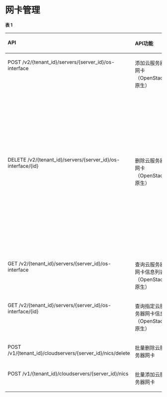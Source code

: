 # 网卡管理<a name="ZH-CN_TOPIC_0103071513"></a>

**表 1** 

<a name="table166711250142311"></a>
<table><thead align="left"><tr id="row16721750172310"><th class="cellrowborder" valign="top" width="48.75%" id="mcps1.2.4.1.1"><p id="p1567220502233"><a name="p1567220502233"></a><a name="p1567220502233"></a>API</p>
</th>
<th class="cellrowborder" valign="top" width="25%" id="mcps1.2.4.1.2"><p id="p10605125713535"><a name="p10605125713535"></a><a name="p10605125713535"></a>API功能</p>
</th>
<th class="cellrowborder" valign="top" width="26.249999999999996%" id="mcps1.2.4.1.3"><p id="p93075832319"><a name="p93075832319"></a><a name="p93075832319"></a>授权项</p>
</th>
</tr>
</thead>
<tbody><tr id="row2672125032316"><td class="cellrowborder" valign="top" width="48.75%" headers="mcps1.2.4.1.1 "><p id="p33882125248"><a name="p33882125248"></a><a name="p33882125248"></a>POST /v2/{tenant_id}/servers/{server_id}/os-interface</p>
</td>
<td class="cellrowborder" valign="top" width="25%" headers="mcps1.2.4.1.2 "><p id="p02271056433"><a name="p02271056433"></a><a name="p02271056433"></a>添加云服务器网卡（OpenStack原生）</p>
</td>
<td class="cellrowborder" valign="top" width="26.249999999999996%" headers="mcps1.2.4.1.3 "><a name="ul1388912122416"></a><a name="ul1388912122416"></a><ul id="ul1388912122416"><li>ecs:serverInterfaces:use</li><li>ecs:serverInterfaces:get</li></ul>
<a name="ul18388612152416"></a><a name="ul18388612152416"></a><ul id="ul18388612152416"><li>vpc:networks:get</li><li>vpc:networks:update</li><li>vpc:subnets:get</li><li>vpc:subnets:update</li><li>vpc:ports:create</li><li>vpc:ports:update</li><li>vpc:ports:get</li><li>vpc:networks:create</li><li>vpc:subnets:create</li><li>vpc:routers:get</li><li>vpc:routers:update</li></ul>
</td>
</tr>
<tr id="row06721150152313"><td class="cellrowborder" valign="top" width="48.75%" headers="mcps1.2.4.1.1 "><p id="p1738911218249"><a name="p1738911218249"></a><a name="p1738911218249"></a>DELETE /v2/{tenant_id}/servers/{server_id}/os-interface/{id}</p>
</td>
<td class="cellrowborder" valign="top" width="25%" headers="mcps1.2.4.1.2 "><p id="p152273515431"><a name="p152273515431"></a><a name="p152273515431"></a>删除云服务器网卡（OpenStack原生）</p>
</td>
<td class="cellrowborder" valign="top" width="26.249999999999996%" headers="mcps1.2.4.1.3 "><a name="ul193891312182411"></a><a name="ul193891312182411"></a><ul id="ul193891312182411"><li>ecs:serverInterfaces:use</li><li>ecs:serverInterfaces:get</li><li>ecs:servers:get</li></ul>
<a name="ul2038921282413"></a><a name="ul2038921282413"></a><ul id="ul2038921282413"><li>vpc:networks:create</li><li>vpc:subnets:create</li><li>vpc:networks:get</li><li>vpc:networks:update</li><li>vpc:subnets:get</li><li>vpc:subnets:update</li><li>vpc:ports:delete</li><li>vpc:ports:update</li><li>vpc:ports:get</li><li>vpc:routers:get</li><li>vpc:routers:update</li></ul>
</td>
</tr>
<tr id="row46721250112312"><td class="cellrowborder" valign="top" width="48.75%" headers="mcps1.2.4.1.1 "><p id="p1339151212245"><a name="p1339151212245"></a><a name="p1339151212245"></a>GET /v2/{tenant_id}/servers/{server_id}/os-interface</p>
</td>
<td class="cellrowborder" valign="top" width="25%" headers="mcps1.2.4.1.2 "><p id="p172276511435"><a name="p172276511435"></a><a name="p172276511435"></a>查询云服务器网卡信息列表（OpenStack原生）</p>
</td>
<td class="cellrowborder" valign="top" width="26.249999999999996%" headers="mcps1.2.4.1.3 "><a name="ul1339121242413"></a><a name="ul1339121242413"></a><ul id="ul1339121242413"><li>ecs:serverInterfaces:get</li></ul>
<a name="ul1339161262419"></a><a name="ul1339161262419"></a><ul id="ul1339161262419"><li>vpc:ports:get</li></ul>
</td>
</tr>
<tr id="row14673195092318"><td class="cellrowborder" valign="top" width="48.75%" headers="mcps1.2.4.1.1 "><p id="p3392131218246"><a name="p3392131218246"></a><a name="p3392131218246"></a>GET /v2/{tenant_id}/servers/{server_id}/os-interface/{id}</p>
</td>
<td class="cellrowborder" valign="top" width="25%" headers="mcps1.2.4.1.2 "><p id="p1022718514437"><a name="p1022718514437"></a><a name="p1022718514437"></a>查询指定云服务器网卡信息（OpenStack原生）</p>
</td>
<td class="cellrowborder" valign="top" width="26.249999999999996%" headers="mcps1.2.4.1.3 "><a name="ul8392181232411"></a><a name="ul8392181232411"></a><ul id="ul8392181232411"><li>ecs:serverInterfaces:get</li></ul>
<a name="ul1392171214243"></a><a name="ul1392171214243"></a><ul id="ul1392171214243"><li>vpc:ports:get</li></ul>
</td>
</tr>
<tr id="row1973020307205"><td class="cellrowborder" valign="top" width="48.75%" headers="mcps1.2.4.1.1 "><p id="p191461344182020"><a name="p191461344182020"></a><a name="p191461344182020"></a>POST /v1/{tenant_id}/cloudservers/{server_id}/nics/delete</p>
</td>
<td class="cellrowborder" valign="top" width="25%" headers="mcps1.2.4.1.2 "><p id="p92271859434"><a name="p92271859434"></a><a name="p92271859434"></a>批量删除云服务器网卡</p>
</td>
<td class="cellrowborder" valign="top" width="26.249999999999996%" headers="mcps1.2.4.1.3 "><a name="ul814613441202"></a><a name="ul814613441202"></a><ul id="ul814613441202"><li>ecs:cloudServerNics:delete</li></ul>
</td>
</tr>
<tr id="row13868733122016"><td class="cellrowborder" valign="top" width="48.75%" headers="mcps1.2.4.1.1 "><p id="p7146124419208"><a name="p7146124419208"></a><a name="p7146124419208"></a>POST /v1/{tenant_id}/cloudservers/{server_id}/nics</p>
</td>
<td class="cellrowborder" valign="top" width="25%" headers="mcps1.2.4.1.2 "><p id="p0227115184313"><a name="p0227115184313"></a><a name="p0227115184313"></a>批量添加云服务器网卡</p>
</td>
<td class="cellrowborder" valign="top" width="26.249999999999996%" headers="mcps1.2.4.1.3 "><a name="ul13146044152020"></a><a name="ul13146044152020"></a><ul id="ul13146044152020"><li>ecs:cloudServers:addNics</li></ul>
</td>
</tr>
</tbody>
</table>

